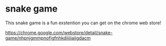 # snake game

This snake game is a fun exstention you can get on the chrome web store!

https://chrome.google.com/webstore/detail/snake-game/nhpnjgmmpnofigfnhkdiijiiaiigdacm
